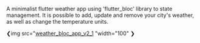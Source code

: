 A minimalist flutter weather app using 'flutter_bloc' library to state management. It is possible to add, update and remove your city's weather, as well as change the temperature units.





❮img src="[weather_bloc_app_v2_1](https://user-images.githubusercontent.com/86973277/144877169-33c95082-d280-4748-b5ad-81b5d960ff63.gif)
"width="100" ❯
